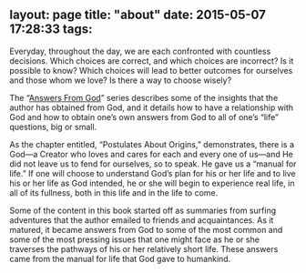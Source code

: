 layout: page
title: "about"
date: 2015-05-07 17:28:33
tags:
---
Everyday, throughout the day, we are each confronted with countless decisions. Which choices are correct, and which choices are incorrect? Is it possible to know? Which choices will lead to better outcomes for ourselves and those whom we love? Is there a way to choose wisely?

The &ldquo;[Answers From God](http://www.amazon.com/dp/B00T74IHGO)&rdquo; series describes some of the insights that the author has obtained from God, and it details how to have a relationship with God and how to obtain one&rsquo;s own answers from God to all of one&rsquo;s &ldquo;life&rdquo; questions, big or small.

As the chapter entitled, &ldquo;Postulates About Origins,&rdquo; demonstrates, there is a God&mdash;a Creator who loves and cares for each and every one of us&mdash;and He did not leave us to fend for ourselves, so to speak. He gave us a &ldquo;manual for life.&rdquo; If one will choose to understand God&rsquo;s plan for his or her life and to live his or her life as God intended, he or she will begin to experience real life, in all of its fullness, both in this life and in the life to come.

Some of the content in this book started off as summaries from surfing adventures that the author emailed to friends and acquaintances. As it matured, it became answers from God to some of the most common and some of the most pressing issues that one might face as he or she traverses the pathways of his or her relatively short life. These answers came from the manual for life that God gave to humankind.
